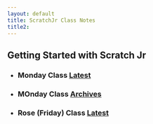 ```yaml
---
layout: default
title: ScratchJr Class Notes 
title2: 
---
```


## Getting Started with Scratch Jr

* ### Monday Class [Latest](./a_mon0500pm.html)
* ### MOnday Class [Archives](./a_mon0500pm-Archives.html)

* ### Rose (Friday) Class [Latest](./RoseLessonNotes.html)


